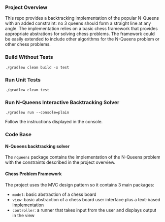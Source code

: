 ### Project Overview
This repo provides a backtracking implementation of the popular N-Queens with an added constraint: no 3 queens should form a straight line at any angle. The implementation relies on a basic chess framework that provides appropriate abstrations for solving chess problems. The framework could be easily extended to include other algorithms for the N-Queens problem or other chess problems.

### Build Without Tests
```
./gradlew clean build -x test
```

### Run Unit Tests
```
./gradlew clean test
```

### Run N-Queens Interactive Backtracking Solver
```
./gradlew run --console=plain
```
Follow the instructions displayed in the console.

### Code Base

#### N-Queens backtracking solver
The `nqueens` package contains the implementation of the N-Queens problem with the constraints described in the project overview.

#### Chess Problem Framework
The project uses the MVC design pattern so it contains 3 main packages:
- `model`: basic abstraction of a chess board
- `view`: basic abstraction of a chess board user interface plus a text-based implementation
- `controller`: a runner that takes input from the user and displays output in the view
